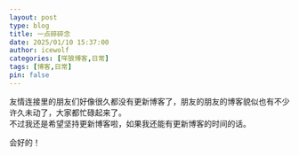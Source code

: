 ```yaml
---
layout: post
type: blog
title: 一点碎碎念
date: 2025/01/10 15:37:00
author: icewolf
categories: [咩狼博客,日常]
tags: [博客,日常]
pin: false
---
```


友情连接里的朋友们好像很久都没有更新博客了，朋友的朋友的博客貌似也有不少许久未动了，大家都忙碌起来了。  
不过我还是希望坚持更新博客啦，如果我还能有更新博客的时间的话。

会好的！

